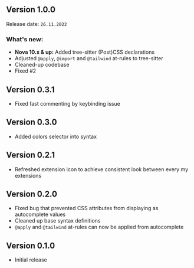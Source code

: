 ## Version 1.0.0

Release date: `26.11.2022`

### What's new:

* **Nova 10.x & up:** Added tree-sitter (Post)CSS declarations
* Adjusted `@apply`, `@import` and `@tailwind` at-rules to tree-sitter
* Cleaned-up codebase
* Fixed #2

## Version 0.3.1

* Fixed fast commenting by keybinding issue

## Version 0.3.0

* Added colors selector into syntax

## Version 0.2.1

* Refreshed extension icon to achieve consistent look between every my extensions

## Version 0.2.0

* Fixed bug that prevented CSS attributes from displaying as autocomplete values
* Cleaned up base syntax definitions
* `@apply` and `@tailwind` at-rules can now be applied from autocomplete

## Version 0.1.0

* Initial release
